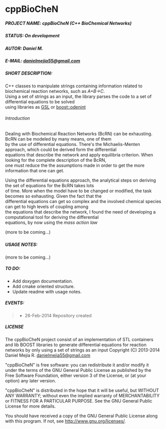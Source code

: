 cppBioCheN
==========

##### PROJECT NAME:	cppBioCheN (C++ BioChemical Networks)  
##### STATUS:		On development    
##### AUTOR:		Daniel M.
##### E-MAIL:		[danielmejia55@gmail.com](mailto:danielmejia55@gmail.com)  
##### SHORT DESCRIPTION:  
C++ classes to manipulate strings containing information related to biochemical reaction networks, such as _A+B->C_.  
Using a set of strings as an input, the library parses the code to a set of differential equations to be solved  
using libraries as [GSL](http://www.gnu.org/software/gsl/) or [boost::odenint](http://www.boost.org/doc/libs/1_55_0b1/libs/numeric/odeint/doc/html/index.html) 

###### Introduction   
Dealing with Biochemical Reaction Networks (BcRN) can be exhausting. BcRN can be modeled by many means, one of them  
by the use of differential equations. There's the Michaelis-Menten approach, which could be derived form the differential  
equations that describe the network and apply equilibria criterion. When looking for the complete description of the BcRN,  
one must reduce the the assumptions made in order to get the more information that one can get.  
  
Using the differential equations approach, the analytical steps on deriving the set of equations for the BcRN takes lots  
of time. More when the model have to be changed or modified, the task becomes so exhausting. Given the fact that the   
differential equations can get so complex and the involved  chemical species can get to high levels of coupling among  
the equations that describe the network, I found the need of developing a computational tool for deriving the differential  
equations, by now using the _mass action law_   

(more to be coming...)

#####

##### USAGE NOTES:  

(more to be coming...)

##### TO DO:
* Add doxygen documentation.  
* Add cmake oriented structure.  
* Update readme with usage notes.  

##### EVENTS:
>* 26-Feb-2014	Repository created  

##### LICENSE
    
The cppBioCheN project consist of an  implementation of STL containers and lib BOOST libraries
to generate differential equations for reaction networks by only using a set of strings as an input
Copyright (C) 2013-2014  Daniel Mejía R. [danielmejia55@gmail.com](mailto:danielmejia55@gmail.com) 

"cppBioCheN" is free software: you can redistribute it and/or modify
it under the terms of the GNU General Public License as published by
the Free Software Foundation, either version 3 of the License, or
(at your option) any later version.

"cppBioCheN" is distributed in the hope that it will be useful,
but WITHOUT ANY WARRANTY; without even the implied warranty of
MERCHANTABILITY or FITNESS FOR A PARTICULAR PURPOSE.  See the
GNU General Public License for more details.

You should have received a copy of the GNU General Public License
along with this program.  If not, see <http://www.gnu.org/licenses/>.

